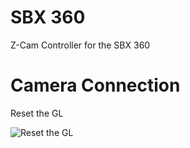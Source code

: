 # SBX 360

Z-Cam Controller for the SBX 360

# Camera Connection

Reset the GL

![Reset the GL](/documentation/resetButton.jpg)
